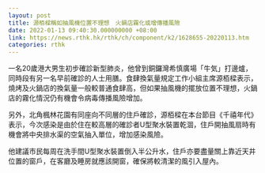```yaml
---
layout: post
title: 源栢樑稱如抽風機位置不理想　火鍋店霧化或增傳播風險
date: 2022-01-13 09:40:30.000000000 +08:00
link: https://news.rthk.hk/rthk/ch/component/k2/1628655-20220113.htm
categories: rthk
---
```


一名20歲港大男生初步確診新型肺炎，他曾到銅鑼灣希慎廣場「牛気」打邊爐，同時段有另一名早前確診的人士用膳。食肆換氣量規定工作小組主席源栢樑表示，燒烤及火鍋店的換氣量一般較普通食肆高，但如果抽風機的擺放位置不理想，火鍋店的霧化情況仍有機會令病毒傳播風險增加。

另外，北角楓林花園有同座向不同層的住戶確診，源栢樑在本台節目《千禧年代》表示，今次感染是由於住在較高層的確診者U型聚水裝置乾涸，住戶開抽風扇時有機會將中央排水渠的空氣抽入單位，增加感染風險。

他建議市民每周在洗手間U型聚水裝置倒入半公升水，住戶亦要盡量關上靠近天井位置的窗戶，在客廳及睡房就應該開窗，確保將較清潔的風引入屋內。
